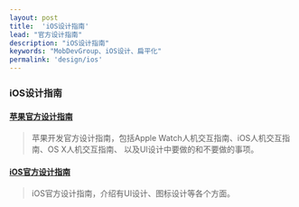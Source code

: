 ```yaml
---
layout: post
title:  'iOS设计指南'
lead: "官方设计指南"
description: "iOS设计指南"
keywords: "MobDevGroup、iOS设计、扁平化"
permalink: 'design/ios'
---
```


### iOS设计指南

#### [苹果官方设计指南](https://developer.apple.com/design/)
> 苹果开发官方设计指南，包括Apple Watch人机交互指南、iOS人机交互指南、OS X人机交互指南、
以及UI设计中要做的和不要做的事项。

#### [iOS官方设计指南](https://developer.apple.com/library/ios/documentation/UserExperience/Conceptual/MobileHIG/)
> iOS官方设计指南，介绍有UI设计、图标设计等各个方面。

